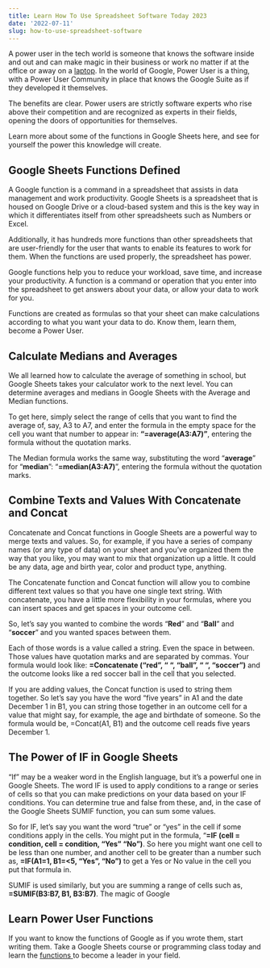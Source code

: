 ```yaml
---
title: Learn How To Use Spreadsheet Software Today 2023
date: '2022-07-11'
slug: how-to-use-spreadsheet-software
---
```

<!-- wp:paragraph -->
<p>A power user in the tech world is someone that knows the software inside and out and can make magic in their business or work no matter if at the office or away on a <a href="https://productivityspot.com/best-macbook-pro-alternatives/">laptop</a>. In the world of Google, Power User is a thing, with a Power User Community in place that knows the Google Suite as if they developed it themselves.</p>
<!-- /wp:paragraph -->

<!-- wp:paragraph -->
<p>The benefits are clear. Power users are strictly software experts who rise above their competition and are recognized as experts in their fields, opening the doors of opportunities for themselves.&nbsp;</p>
<!-- /wp:paragraph -->

<!-- wp:paragraph -->
<p>Learn more about some of the functions in Google Sheets here, and see for yourself the power this knowledge will create.</p>
<!-- /wp:paragraph -->

<!-- wp:heading -->
<h2>Google Sheets Functions Defined</h2>
<!-- /wp:heading -->

<!-- wp:paragraph -->
<p>A Google function is a command in a spreadsheet that assists in data management and work productivity. Google Sheets is a spreadsheet that is housed on Google Drive or a cloud-based system and this is the key way in which it differentiates itself from other spreadsheets such as Numbers or Excel.</p>
<!-- /wp:paragraph -->

<!-- wp:paragraph -->
<p>Additionally, it has hundreds more functions than other spreadsheets that are user-friendly for the user that wants to enable its features to work for them. When the functions are used properly, the spreadsheet has power.</p>
<!-- /wp:paragraph -->

<!-- wp:paragraph -->
<p>Google functions help you to reduce your workload, save time, and increase your productivity. A function is a command or operation that you enter into the spreadsheet to get answers about your data, or allow your data to work for you. </p>
<!-- /wp:paragraph -->

<!-- wp:paragraph -->
<p>Functions are created as formulas so that your sheet can make calculations according to what you want your data to do. Know them, learn them, become a Power User.</p>
<!-- /wp:paragraph -->

<!-- wp:heading -->
<h2>Calculate Medians and Averages</h2>
<!-- /wp:heading -->

<!-- wp:paragraph -->
<p>We all learned how to calculate the average of something in school, but Google Sheets takes your calculator work to the next level. You can determine averages and medians in Google Sheets with the Average and Median functions.</p>
<!-- /wp:paragraph -->

<!-- wp:paragraph -->
<p>To get here, simply select the range of cells that you want to find the average of, say, A3 to A7, and enter the formula in the empty space for the cell you want that number to appear in: <strong>“=average(A3:A7)”</strong>, entering the formula without the quotation marks.</p>
<!-- /wp:paragraph -->

<!-- wp:paragraph -->
<p>The Median formula works the same way, substituting the word “<strong>average</strong>” for “<strong>median</strong>”: “<strong>=median(A3:A7)</strong>”, entering the formula without the quotation marks.</p>
<!-- /wp:paragraph -->

<!-- wp:heading -->
<h2>Combine Texts and Values With Concatenate and Concat</h2>
<!-- /wp:heading -->

<!-- wp:paragraph -->
<p>Concatenate and Concat functions in Google Sheets are a powerful way to merge texts and values. So, for example, if you have a series of company names (or any type of data) on your sheet and you’ve organized them the way that you like, you may want to mix that organization up a little. It could be any data, age and birth year, color and product type, anything.</p>
<!-- /wp:paragraph -->

<!-- wp:paragraph -->
<p>The Concatenate function and Concat function will allow you to combine different text values so that you have one single text string. With concatenate, you have a little more flexibility in your formulas, where you can insert spaces and get spaces in your outcome cell.</p>
<!-- /wp:paragraph -->

<!-- wp:paragraph -->
<p>So, let’s say you wanted to combine the words “<strong>Red</strong>” and “<strong>Ball</strong>” and “<strong>soccer</strong>” and you wanted spaces between them.</p>
<!-- /wp:paragraph -->

<!-- wp:paragraph -->
<p>Each of those words is a value called a string. Even the space in between. Those values have quotation marks and are separated by commas. Your formula would look like: <strong>=Concatenate (“red”, “ “, “ball”, “ “, “soccer”)</strong> and the outcome looks like a red soccer ball in the cell that you selected.</p>
<!-- /wp:paragraph -->

<!-- wp:paragraph -->
<p>If you are adding values, the Concat function is used to string them together. So let’s say you have the word “five years” in A1 and the date December 1 in B1, you can string those together in an outcome cell for a value that might say, for example, the age and birthdate of someone. So the formula would be, =Concat(A1, B1) and the outcome cell reads five years December 1.</p>
<!-- /wp:paragraph -->

<!-- wp:heading -->
<h2>The Power of IF in Google Sheets</h2>
<!-- /wp:heading -->

<!-- wp:paragraph -->
<p>“If” may be a weaker word in the English language, but it’s a powerful one in Google Sheets. The word IF is used to apply conditions to a range or series of cells so that you can make predictions on your data based on your IF conditions. You can determine true and false from these, and, in the case of the Google Sheets SUMIF function, you can sum some values.</p>
<!-- /wp:paragraph -->

<!-- wp:paragraph -->
<p>So for IF, let’s say you want the word “true” or “yes” in the cell if some conditions apply in the cells. You might put in the formula, “<strong>=IF (cell = condition, cell = condition, “Yes” “No”)</strong>. So here you might want one cell to be less than one number, and another cell to be greater than a number such as, <strong>=IF(A1=1, B1=&lt;5, “Yes”, “No”)</strong> to get a Yes or No value in the cell you put that formula in.</p>
<!-- /wp:paragraph -->

<!-- wp:paragraph -->
<p>SUMIF is used similarly, but you are summing a range of cells such as, <strong>=SUMIF(B3:B7, B1, B3:B7)</strong>. The magic of Google</p>
<!-- /wp:paragraph -->

<!-- wp:heading -->
<h2>Learn Power User Functions</h2>
<!-- /wp:heading -->

<!-- wp:paragraph -->
<p>If you want to know the functions of Google as if you wrote them, start writing them. Take a Google Sheets course or programming class today and learn the <a href="https://productivityspot.com/if-function-google-sheets">functions </a>to become a leader in your field.</p>
<!-- /wp:paragraph -->
